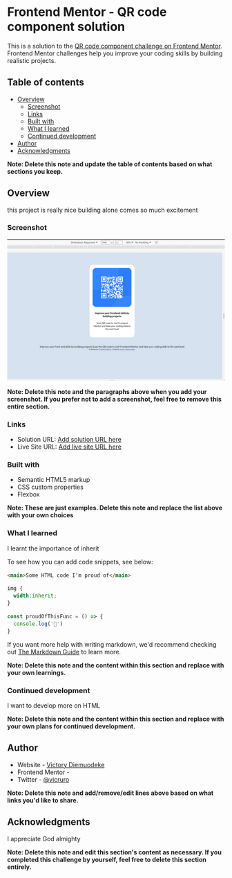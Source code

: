 # Frontend Mentor - QR code component solution

This is a solution to the [QR code component challenge on Frontend Mentor](https://www.frontendmentor.io/challenges/qr-code-component-iux_sIO_H). Frontend Mentor challenges help you improve your coding skills by building realistic projects. 

## Table of contents

- [Overview](#overview)
  - [Screenshot](#screenshot)
  - [Links](#links)
  - [Built with](#built-with)
  - [What I learned](#what-i-learned)
  - [Continued development](#continued-development)
- [Author](#author)
- [Acknowledgments](#acknowledgments)

**Note: Delete this note and update the table of contents based on what sections you keep.**

## Overview
this project is really nice building alone comes so much excitement

### Screenshot

![](./screenshot.jpg)


**Note: Delete this note and the paragraphs above when you add your screenshot. If you prefer not to add a screenshot, feel free to remove this entire section.**

### Links

- Solution URL: [Add solution URL here](https://github.com/Victoryruro/frontend-mentor-.git)
- Live Site URL: [Add live site URL here](https://victoryruro.github.io/frontend-mentor-/)



### Built with

- Semantic HTML5 markup
- CSS custom properties
- Flexbox



**Note: These are just examples. Delete this note and replace the list above with your own choices**

### What I learned

I learnt the importance of inherit

To see how you can add code snippets, see below:

```html
<main>Some HTML code I'm proud of</main>
```
```css
img {
  width:inherit;
}
```
```js
const proudOfThisFunc = () => {
  console.log('🎉')
}
```

If you want more help with writing markdown, we'd recommend checking out [The Markdown Guide](https://www.markdownguide.org/) to learn more.

**Note: Delete this note and the content within this section and replace with your own learnings.**

### Continued development


I want to develop more on HTML

**Note: Delete this note and the content within this section and replace with your own plans for continued development.**




## Author

- Website - [Victory Diemuodeke](https://www.your-site.com)
- Frontend Mentor - [](https://www.frontendmentor.io/profile/yourusername)
- Twitter - [@vicruro](https://www.twitter.com/vicruro)

**Note: Delete this note and add/remove/edit lines above based on what links you'd like to share.**

## Acknowledgments

 I appreciate God almighty

**Note: Delete this note and edit this section's content as necessary. If you completed this challenge by yourself, feel free to delete this section entirely.**

